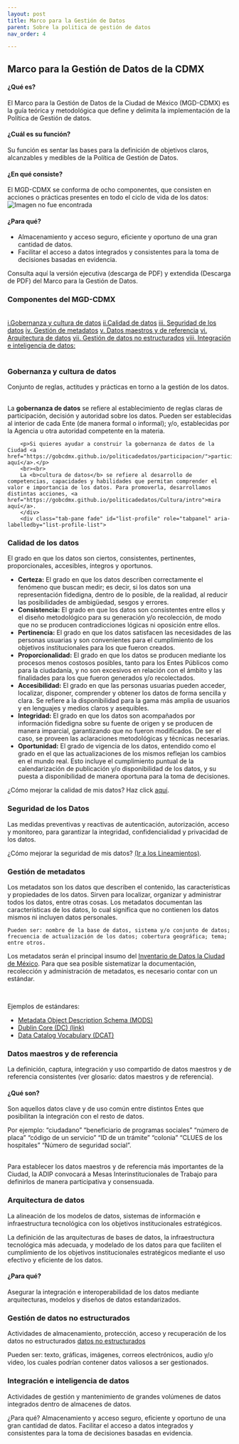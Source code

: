```yaml
---
layout: post
title: Marco para la Gestión de Datos
parent: Sobre la politica de gestión de datos
nav_order: 4

---
```

  <link rel="stylesheet" href="https://stackpath.bootstrapcdn.com/bootstrap/4.3.1/css/bootstrap.min.css" integrity="sha384-ggOyR0iXCbMQv3Xipma34MD+dH/1fQ784/j6cY/iJTQUOhcWr7x9JvoRxT2MZw1T" crossorigin="anonymous">


<h2> Marco para la Gestión de Datos de la CDMX </h2>

<h4><b>¿Qué es? </b></h4>
El Marco para la Gestión de Datos de la Ciudad de México (MGD-CDMX) es la guía teórica y metodológica que define y delimita la implementación de la Política de Gestión de datos.

<h4><b>¿Cuál es su función?</b></h4>
Su función es sentar las bases para la definición de objetivos claros, alcanzables y medibles de la Política de Gestión de Datos.

<h4><b>¿En qué consiste? </b></h4>
El MGD-CDMX se conforma de ocho componentes, que consisten en acciones o prácticas presentes en todo el ciclo de vida de los datos:

<img src="https://gobcdmx.github.io/politicadedatos/assets/img/marco_gestion.png" alt="Imagen no fue encontrada">


<h4><b>¿Para qué? </b> </h4>

- Almacenamiento y acceso seguro, eficiente y oportuno de una gran cantidad de datos.
- Facilitar el acceso a datos integrados y consistentes para la toma de decisiones basadas en evidencia.

Consulta aquí la versión ejecutiva (descarga de PDF) y extendida (Descarga de PDF) del Marco para la Gestión de Datos.


<h3>Componentes del MGD-CDMX</h3> <br>
<div class="row">
    <div class="col-4 ">
        <div class="list-group" id="list-tab" role="tablist">
          <a class="list-group-item list-group-item-action active" id="gobernanza" data-toggle="list" href="#list-home" role="tab" aria-controls="home">i.Gobernanza y cultura de datos</a>
          <a class="list-group-item list-group-item-action" id="list-profile-list" data-toggle="list" href="#list-profile" role="tab" aria-controls="profile">ii.Calidad de datos</a>
          <a class="list-group-item list-group-item-action" id="list-messages-list" data-toggle="list" href="#list-messages" role="tab" aria-controls="messages">iii. Seguridad de los datos</a>
          <a class="list-group-item list-group-item-action" id="list-settings-list" data-toggle="list" href="#list-settings" role="tab" aria-controls="settings">iv. Gestión de metadatos</a>
          <a class="list-group-item list-group-item-action" id="datos-maestros" data-toggle="list" href="#datos-m" role="tab" aria-controls="settings">v. Datos maestros y de referencia</a>
          <a class="list-group-item list-group-item-action" id="list-arqui-list" data-toggle="list" href="#list-arqui" role="tab" aria-controls="settings">vi. Arquitectura de datos</a>
          <a class="list-group-item list-group-item-action" id="list-gestion-list" data-toggle="list" href="#list-gestion" role="tab" aria-controls="settings">vii. Gestión de datos no estructurados</a>
          <a class="list-group-item list-group-item-action" id="list-int-list" data-toggle="list" href="#list-integracion" role="tab" aria-controls="settings">viii. Integración e inteligencia de datos:</a>
        </div>
      </div>

</div>

<br>

<div class="row">
    <div class=" col-10">
    <div class="tab-content" id="nav-tabContent">
        <div class="tab-pane fade show active" id="list-home" role="tabpanel" aria-labelledby="gobernanza">
        <h3>Gobernanza y cultura de datos</h3>
        Conjunto de reglas, actitudes y prácticas en torno a la gestión de los datos. <br>
        <br><p>La <b>gobernanza de datos</b> se refiere al establecimiento de reglas claras de participación, decisión y autoridad sobre los datos. Pueden ser establecidas al interior de cada Ente (de manera formal o informal); y/o, establecidas por la Agencia u otra autoridad competente en la materia.</p>

        <p>Si quieres ayudar a construir la gobernanza de datos de la Ciudad <a href="https://gobcdmx.github.io/politicadedatos/participacion/">participa aquí</a>.</p>
        <br><br>
        La <b>cultura de datos</b> se refiere al desarrollo de competencias, capacidades y habilidades que permitan comprender el valor e importancia de los datos. Para promoverla, desarrollamos distintas acciones, <a href="https://gobcdmx.github.io/politicadedatos/Cultura/intro">mira aquí</a>.
        </div>
        <div class="tab-pane fade" id="list-profile" role="tabpanel" aria-labelledby="list-profile-list">

<h3>Calidad de los datos</h3>
El grado en que los datos son ciertos, consistentes, pertinentes, proporcionales, accesibles, íntegros y oportunos. <br>

<ul>
    <li><b>Certeza:</b>
El grado en que los datos describen correctamente el fenómeno que buscan medir; es decir,
    si los datos son una representación fidedigna, dentro de lo posible, de la realidad, al
    reducir las posibilidades de ambigüedad, sesgos y errores.

</li>
<li><b>Consistencia:</b>
El grado en que los datos son consistentes entre ellos y el diseño metodológico para su generación y/o
recolección, de modo que no se producen contradicciones lógicas ni oposición entre ellos.

</li>
<li><b>Pertinencia:</b>
El grado en que los datos satisfacen las necesidades de las personas usuarias y son
convenientes para el cumplimiento de los objetivos institucionales para los que fueron creados.

</li>
<li><b>Proporcionalidad:</b>
El grado en que los datos se producen mediante los procesos menos costosos posibles,
tanto para los Entes Públicos como para la ciudadanía, y no son excesivos en relación con el
    ámbito y las finalidades para los que fueron generados y/o recolectados.

</li>
<li><b>Accesibilidad:</b>
El grado en que las personas usuarias pueden acceder, localizar, disponer, comprender y
obtener los datos de forma sencilla y clara. Se refiere a la disponibilidad para la gama más
    amplia de usuarios y en lenguajes y medios claros y asequibles.

</li>
<li><b>Integridad:</b> El grado en que los datos son acompañados por información
    fidedigna sobre su fuente de origen y se producen de manera imparcial, garantizando que no
    fueron modificados. De ser el caso, se proveen las aclaraciones metodológicas y técnicas necesarias.

</li>
<li><b>Oportunidad:</b>
El grado de vigencia de los datos, entendido como el grado en el que las actualizaciones de los mismos
    reflejan los cambios en el mundo real. Esto incluye el cumplimiento puntual de la calendarización de
    publicación y/o disponibilidad de los datos, y su puesta a disponibilidad de manera oportuna para la toma
    de decisiones.

</li>
</ul>

¿Cómo mejorar la calidad de mis datos? Haz click <a href="https://gobcdmx.github.io/politicadedatos/cultura/material_adicional">aquí</a>.
</div>

<div class="tab-pane fade" id="list-messages" role="tabpanel" aria-labelledby="list-messages-list">
<h3>Seguridad de los Datos</h3>

Las medidas preventivas y reactivas de autenticación, autorización, acceso y monitoreo, para garantizar
la integridad, confidencialidad y privacidad de los datos. <br>

¿Cómo mejorar la seguridad de mis datos?  <a href="https://data.consejeria.cdmx.gob.mx/portal_old/uploads/gacetas/70c180502c3d77070d7d4a3bee256993.pdf">(Ir a los Lineamientos)</a>.
</div>
<div class="tab-pane fade" id="list-settings" role="tabpanel" aria-labelledby="list-settings-list">
<h3>Gestión de metadatos</h3>
<p>Los metadatos son los datos que describen el contenido, las características y propiedades de los datos. Sirven para localizar, organizar y administrar todos los datos, entre otras cosas.  Los metadatos documentan las características de los datos, lo cual significa que no contienen los datos mismos ni incluyen datos personales.

    Pueden ser: nombre de la base de datos, sistema y/o conjunto de datos; frecuencia de actualización de los datos; cobertura geográfica; tema; entre otros.

Los metadatos serán el principal insumo del <a href="https://gobcdmx.github.io/politicadedatos/datalogo">Inventario de Datos la Ciudad de México</a>.  Para que sea posible sistematizar la documentación, recolección y administración de metadatos, es necesario contar con un estándar.  
</p><br>
    <p>Ejemplos de estándares: </p>
    <ul>
    <li> <a href="https://www.loc.gov/standards/mods/">Metadata Object Description Schema (MODS)  </a>  </li>
    <li> <a href="https://www.dublincore.org/">Dublin Core (DC) (link)</a> </li>
    <li> <a href="https://www.w3.org/TR/vocab-dcat-2/">Data Catalog Vocabulary (DCAT) </a></li>
    </ul>

</div>
<div class="tab-pane fade" id="datos-m" role="tabpanel" aria-labelledby="datos-maestros">

<h3>Datos maestros y de referencia</h3>

<p>
La definición, captura, integración y uso compartido de datos maestros  y de referencia consistentes (ver glosario: datos maestros y de referencia).
</p>

<h4>¿Qué son?</h4>
<p> Son aquellos datos clave y de uso común entre distintos Entes que posibilitan la integración con el resto de datos.
</p>
<p> Por ejemplo: “ciudadano” “beneficiario de programas sociales” “número de placa” “código de un servicio” “ID de un trámite” “colonia” “CLUES de los hospitales” “Número de seguridad social”.
    </p>
    <br>
Para establecer los datos maestros y de referencia más importantes de la Ciudad, la ADIP convocará a Mesas Interinstitucionales de Trabajo para definirlos de manera participativa y consensuada.





</div>
<div class="tab-pane fade" id="list-arqui" role="tabpanel" aria-labelledby="list-arqui-list">
<h3>Arquitectura de datos</h3>
<p>La alineación de los modelos de datos, sistemas de información e infraestructura tecnológica con los objetivos institucionales estratégicos.
</p>
<p> La definición de las arquitecturas de bases de datos, la infraestructura tecnológica más adecuada, y modelado de los datos para que faciliten el cumplimiento de los objetivos institucionales estratégicos mediante el uso efectivo y eficiente de los datos.
</p>
<h4>¿Para qué?</h4>
<p>Asegurar la integración e interoperabilidad de los datos mediante arquitecturas, modelos y diseños de datos estandarizados.  
</p>

</div>
<div class="tab-pane fade" id="list-gestion" role="tabpanel" aria-labelledby="list-gestion-list">
<h3>Gestión de datos no estructurados</h3>
    <p>
    Actividades de almacenamiento, protección, acceso y recuperación de los datos no estructurados  <a href="https://gobcdmx.github.io/politicadedatos/cultura/glosario#datos_nos">datos no estructurados</a>
</p>
    <p> Pueden ser: texto, gráficas, imágenes, correos electrónicos, audio y/o video, los cuales podrían contener datos valiosos a ser gestionados.
</p>
</div>
<div class="tab-pane fade" id="list-integracion" role="tabpanel" aria-labelledby="list-int-list">
<h3>Integración e inteligencia de datos</h3>   
        <p> Actividades de gestión y mantenimiento de grandes volúmenes de datos integrados dentro de almacenes de datos. </p>
        <p>¿Para qué?
            Almacenamiento y acceso seguro, eficiente y oportuno de una gran cantidad de datos.
            Facilitar el acceso a datos integrados y consistentes para la toma de decisiones basadas en evidencia. </p>


</div>

</div>
</div>

</div>

<script src="https://code.jquery.com/jquery-3.3.1.slim.min.js" integrity="sha384-q8i/X+965DzO0rT7abK41JStQIAqVgRVzpbzo5smXKp4YfRvH+8abtTE1Pi6jizo" crossorigin="anonymous"></script>
<script src="https://cdnjs.cloudflare.com/ajax/libs/popper.js/1.14.7/umd/popper.min.js" integrity="sha384-UO2eT0CpHqdSJQ6hJty5KVphtPhzWj9WO1clHTMGa3JDZwrnQq4sF86dIHNDz0W1" crossorigin="anonymous"></script>
<script src="https://stackpath.bootstrapcdn.com/bootstrap/4.3.1/js/bootstrap.min.js" integrity="sha384-JjSmVgyd0p3pXB1rRibZUAYoIIy6OrQ6VrjIEaFf/nJGzIxFDsf4x0xIM+B07jRM" crossorigin="anonymous"></script>
